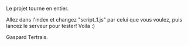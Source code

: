 Le projet tourne en entier.

Allez dans l'index et changez "script_1.js" par celui que vous voulez, puis lancez le serveur pour tester! Voila :)

Gaspard Tertrais.